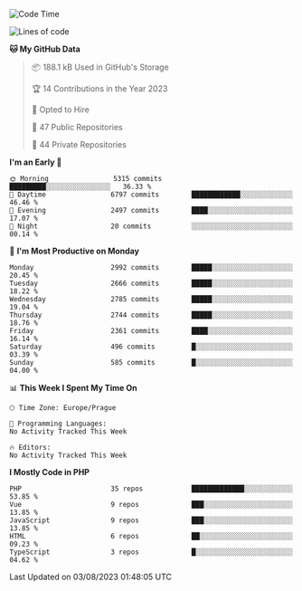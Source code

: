 <!--START_SECTION:waka-->
![Code Time](http://img.shields.io/badge/Code%20Time-1%2C583%20hrs%2058%20mins-blue)

![Lines of code](https://img.shields.io/badge/From%20Hello%20World%20I%27ve%20Written-4.8%20million%20lines%20of%20code-blue)

**🐱 My GitHub Data** 

> 📦 188.1 kB Used in GitHub's Storage 
 > 
> 🏆 14 Contributions in the Year 2023
 > 
> 💼 Opted to Hire
 > 
> 📜 47 Public Repositories 
 > 
> 🔑 44 Private Repositories 
 > 
**I'm an Early 🐤** 

```text
🌞 Morning                5315 commits        █████████░░░░░░░░░░░░░░░░   36.33 % 
🌆 Daytime                6797 commits        ████████████░░░░░░░░░░░░░   46.46 % 
🌃 Evening                2497 commits        ████░░░░░░░░░░░░░░░░░░░░░   17.07 % 
🌙 Night                  20 commits          ░░░░░░░░░░░░░░░░░░░░░░░░░   00.14 % 
```
📅 **I'm Most Productive on Monday** 

```text
Monday                   2992 commits        █████░░░░░░░░░░░░░░░░░░░░   20.45 % 
Tuesday                  2666 commits        █████░░░░░░░░░░░░░░░░░░░░   18.22 % 
Wednesday                2785 commits        █████░░░░░░░░░░░░░░░░░░░░   19.04 % 
Thursday                 2744 commits        █████░░░░░░░░░░░░░░░░░░░░   18.76 % 
Friday                   2361 commits        ████░░░░░░░░░░░░░░░░░░░░░   16.14 % 
Saturday                 496 commits         █░░░░░░░░░░░░░░░░░░░░░░░░   03.39 % 
Sunday                   585 commits         █░░░░░░░░░░░░░░░░░░░░░░░░   04.00 % 
```


📊 **This Week I Spent My Time On** 

```text
🕑︎ Time Zone: Europe/Prague

💬 Programming Languages: 
No Activity Tracked This Week

🔥 Editors: 
No Activity Tracked This Week
```

**I Mostly Code in PHP** 

```text
PHP                      35 repos            █████████████░░░░░░░░░░░░   53.85 % 
Vue                      9 repos             ███░░░░░░░░░░░░░░░░░░░░░░   13.85 % 
JavaScript               9 repos             ███░░░░░░░░░░░░░░░░░░░░░░   13.85 % 
HTML                     6 repos             ██░░░░░░░░░░░░░░░░░░░░░░░   09.23 % 
TypeScript               3 repos             █░░░░░░░░░░░░░░░░░░░░░░░░   04.62 % 
```




 Last Updated on 03/08/2023 01:48:05 UTC
<!--END_SECTION:waka-->
<!--
**AlexKratky/AlexKratky** is a ✨ _special_ ✨ repository because its `README.md` (this file) appears on your GitHub profile.

Here are some ideas to get you started:

- 🔭 I’m currently working on ...
- 🌱 I’m currently learning ...
- 👯 I’m looking to collaborate on ...
- 🤔 I’m looking for help with ...
- 💬 Ask me about ...
- 📫 How to reach me: ...
- 😄 Pronouns: ...
- ⚡ Fun fact: ...
-->
